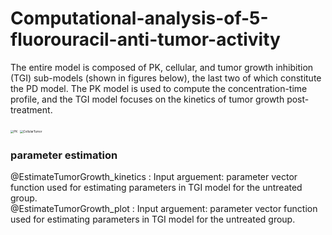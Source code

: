 # Computational-analysis-of-5-fluorouracil-anti-tumor-activity
The entire model is composed of PK, cellular, and tumor growth inhibition (TGI) sub-models (shown in figures below), the last two of which constitute the PD model. The PK model is used to compute the concentration-time profile, and the TGI model focuses on the kinetics of tumor growth post-treatment.





<img src="https://tva1.sinaimg.cn/large/008i3skNgy1gyw1z94b3uj30gl05fgln.jpg" alt="PK" style="zoom:33%;" />

<img src="https://tva1.sinaimg.cn/large/008i3skNgy1gyw1z8ealyj30zo0u0acg.jpg" alt="CellularTumor" style="zoom:33%;" />

### parameter estimation
@EstimateTumorGrowth_kinetics : 
  Input arguement: parameter vector
  function used for estimating parameters in TGI model for the untreated group.    
@EstimateTumorGrowth_plot : 
  Input arguement: parameter vector
  function used for estimating parameters in TGI model for the untreated group.  
